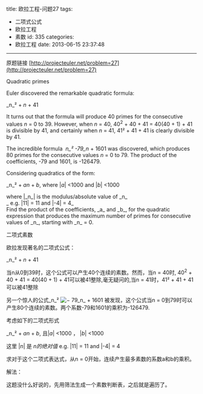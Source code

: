 title: 欧拉工程-问题27
tags:
  - 二项式公式
  - 欧拉工程
  - 素数
id: 335
categories:
  - 欧拉工程
date: 2013-06-15 23:37:48
---

原题链接 [http://projecteuler.net/problem=27](http://projecteuler.net/problem=27)

Quadratic primes

Euler discovered the remarkable quadratic formula:

_n_² + _n_ + 41

It turns out that the formula will produce 40 primes for the consecutive values _n_ = 0 to 39\. However, when _n_ = 40, 40<sup>2</sup> + 40 + 41 = 40(40 + 1) + 41 is divisible by 41, and certainly when _n_ = 41, 41² + 41 + 41 is clearly divisible by 41.

The incredible formula  _n_² -79_n_ + 1601 was discovered, which produces 80 primes for the consecutive values _n_ = 0 to 79\. The product of the coefficients, -79 and 1601, is -126479.

Considering quadratics of the form:

_n_² + _an_ + _b_, where |_a_| <1000 and |_b_| <1000
<div>where |_n_| is the modulus/absolute value of _n_</div>
<div>_ e.g. |11| = 11 and |-4| = 4_</div>
Find the product of the coefficients, _a_ and _b_, for the quadratic expression that produces the maximum number of primes for consecutive values of _n_, starting with _n_ = 0.

二项式素数

欧拉发现著名的二项式公式：

_n_² + _n_ + 41

当n从0到39时，这个公式可以产生40个连续的素数。然而，当n = 40时, 40<sup>2</sup> + 40 + 41 = 40(40 + 1) + 41可以被41整除,毫无疑问的,当n = 41时，41² + 41 + 41可以被41整除

另一个惊人的公式_n_² ![−](file:///C:/Documents%20and%20Settings/Administrator/Local%20Settings/Application%20Data/youdao/ynote/images/32FB5CDF0BD546C0BE622982593696C7/symbol_minus.gif) 79_n_ + 1601 被发现，这个公式当n = 0到79时可以产生80个连续的素数。两个系数-79和1601的乘积为-126479.

考虑如下的二项式形式

_n_² + _an_ + _b_, 且|_a_| <1000 ， |_b_| <1000

这里 |_n_| 是 _n的绝对值_
e.g. |11| = 11 and |-4| = 4

求对于这个二项式表达式，从n = 0开始，连续产生最多素数的系数a和b的乘积。

解法：

这题没什么好说的，先用筛法生成一个素数判断表，之后就是遍历了。
